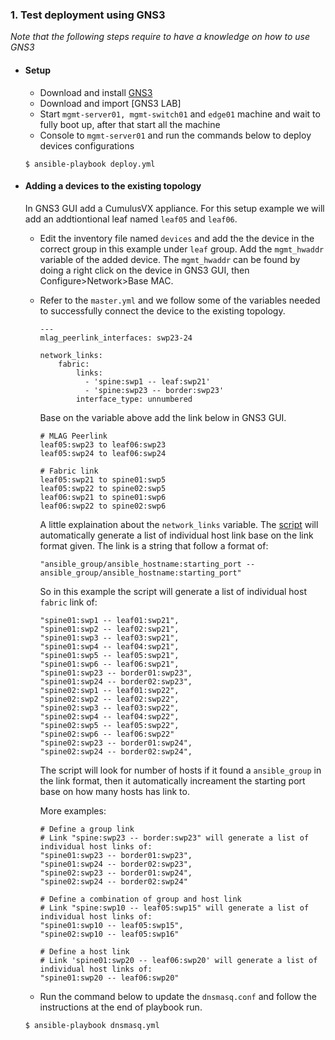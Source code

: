 ### 1. Test deployment using GNS3
*Note that the following steps require to have a knowledge on how to use GNS3*
  - #### Setup
    - Download and install [GNS3](https://www.gns3.com/software)
    - Download and import [GNS3 LAB]
    - Start `mgmt-server01, mgmt-switch01` and `edge01` machine and wait to fully boot up, after that start all the machine
    - Console to `mgmt-server01` and run the commands below to deploy devices configurations
    ```
    $ ansible-playbook deploy.yml
    ```
  - #### Adding a devices to the existing topology
    In GNS3 GUI add a CumulusVX appliance. For this setup example we will add an addtiontional leaf named `leaf05` and `leaf06`.

    - Edit the inventory file named `devices` and add the the device in the correct group in this example under `leaf` group. Add the `mgmt_hwaddr` variable of the added device. The `mgmt_hwaddr` can be found by doing a right click on the device in GNS3 GUI, then Configure>Network>Base MAC.

    - Refer to the `master.yml` and we follow some of the variables needed to successfully connect the device to the existing topology.
      ```
      ---
      mlag_peerlink_interfaces: swp23-24

      network_links:
          fabric:
              links:
                - 'spine:swp1 -- leaf:swp21'
                - 'spine:swp23 -- border:swp23'
              interface_type: unnumbered
      ```
      Base on the variable above add the link below in GNS3 GUI.
      ```
      # MLAG Peerlink
      leaf05:swp23 to leaf06:swp23
      leaf05:swp24 to leaf06:swp24

      # Fabric link
      leaf05:swp21 to spine01:swp5
      leaf05:swp22 to spine02:swp5
      leaf06:swp21 to spine01:swp6
      leaf06:swp22 to spine02:swp6
      ```
      A little explaination about the `network_links` variable.
      The [script](https://github.com/rynldtbuen/cumulus-vxconfig) will automatically generate a list of individual host link base on the link format given. The link is a string that follow a format of:
      ```
      "ansible_group/ansible_hostname:starting_port -- ansible_group/ansible_hostname:starting_port"
      ```
      So in this example the script will generate a list of individual host `fabric` link of:
      ```
      "spine01:swp1 -- leaf01:swp21",
      "spine01:swp2 -- leaf02:swp21",
      "spine01:swp3 -- leaf03:swp21",
      "spine01:swp4 -- leaf04:swp21",
      "spine01:swp5 -- leaf05:swp21",
      "spine01:swp6 -- leaf06:swp21",
      "spine01:swp23 -- border01:swp23",
      "spine01:swp24 -- border02:swp23",
      "spine02:swp1 -- leaf01:swp22",
      "spine02:swp2 -- leaf02:swp22",
      "spine02:swp3 -- leaf03:swp22",
      "spine02:swp4 -- leaf04:swp22",
      "spine02:swp5 -- leaf05:swp22",
      "spine02:swp6 -- leaf06:swp22"
      "spine02:swp23 -- border01:swp24",
      "spine02:swp24 -- border02:swp24",
      ```
      The script will look for number of hosts if it found a `ansible_group` in the link format, then it automatically increament the starting port base on how many hosts has link to.

      More examples:
      ```
      # Define a group link
      # Link "spine:swp23 -- border:swp23" will generate a list of individual host links of:
      "spine01:swp23 -- border01:swp23",
      "spine01:swp24 -- border02:swp23",
      "spine02:swp23 -- border01:swp24",
      "spine02:swp24 -- border02:swp24"

      # Define a combination of group and host link
      # Link "spine:swp10 -- leaf05:swp15" will generate a list of individual host links of:
      "spine01:swp10 -- leaf05:swp15",
      "spine02:swp10 -- leaf05:swp16"

      # Define a host link
      # Link 'spine01:swp20 -- leaf06:swp20' will generate a list of individual host links of:
      "spine01:swp20 -- leaf06:swp20"
      ```

    - Run the command below to update the `dnsmasq.conf` and follow the instructions at the end of playbook run.
    ```
    $ ansible-playbook dnsmasq.yml
    ```
